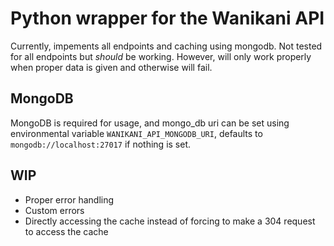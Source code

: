 # Python wrapper for the Wanikani API

Currently, impements all endpoints and caching using mongodb.
Not tested for all endpoints but *should* be working.
However, will only work properly when proper data is given and otherwise will fail.

## MongoDB
MongoDB is required for usage, and mongo_db uri can be set using environmental variable `WANIKANI_API_MONGODB_URI`, defaults to `mongodb://localhost:27017` if nothing is set.

## WIP
* Proper error handling
* Custom errors
* Directly accessing the cache instead of forcing to make a 304 request to access the cache